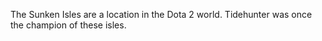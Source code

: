 The Sunken Isles are a location in the Dota 2 world.  Tidehunter was once the champion of these isles.